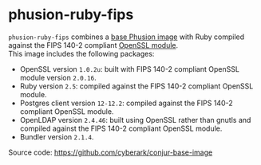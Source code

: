 # phusion-ruby-fips
 `phusion-ruby-fips` combines a [base Phusion image](https://hub.docker.com/r/phusion/baseimage) 
 with Ruby compiled against the FIPS 140-2 compliant [OpenSSL module](https://www.openssl.org/docs/fips.html).  
This image includes the following packages:

* OpenSSL version `1.0.2u`: built with  FIPS 140-2 compliant OpenSSL module version `2.0.16`.
* Ruby version `2.5`: compiled against the FIPS 140-2 compliant OpenSSL module.
* Postgres client version `12-12.2`: compiled against the FIPS 140-2 compliant OpenSSL module.
* OpenLDAP version `2.4.46`: built using OpenSSL rather than gnutls and compiled against the FIPS 140-2 compliant OpenSSL module. 
* Bundler version `2.1.4`.
 
Source code: https://github.com/cyberark/conjur-base-image
